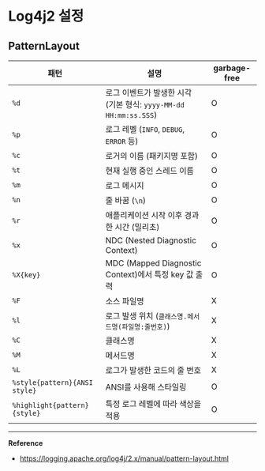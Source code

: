 # Log4j2 설정

## PatternLayout
| 패턴                            | 설명                                                | garbage-free|
|-------------------------------|---------------------------------------------------|-------------|
| `%d`                          | 로그 이벤트가 발생한 시각 (기본 형식: `yyyy-MM-dd HH:mm:ss.SSS`) | O |
| `%p`                          | 로그 레벨 (`INFO`, `DEBUG`, `ERROR` 등)                | O |
| `%c`                          | 로거의 이름 (패키지명 포함)                                  | O |
| `%t`                          | 현재 실행 중인 스레드 이름                                   | O |
| `%m`                          | 로그 메시지                                            | O |
| `%n`                          | 줄 바꿈 (`\n`)                                       | O |
| `%r`                          | 애플리케이션 시작 이후 경과한 시간 (밀리초)                         | O |
| `%x`                          | NDC (Nested Diagnostic Context)                   | O |
| `%X{key}`                     | MDC (Mapped Diagnostic Context)에서 특정 key 값 출력     | O |
| `%F`                          | 소스 파일명                                            | X |
| `%l`                          | 로그 발생 위치 (`클래스명.메서드명(파일명:줄번호)`)                   | X |
| `%C`                          | 클래스명                                              | X |
| `%M`                          | 메서드명                                              | X |
| `%L`                          | 로그가 발생한 코드의 줄 번호                                  | X |
| `%style{pattern}{ANSI style}` | ANSI를 사용해 스타일링                                    | O |
| `%highlight{pattern}{style}`  | 특정 로그 레벨에 따라 색상을 적용                               | O |

---
**Reference**
- https://logging.apache.org/log4j/2.x/manual/pattern-layout.html
